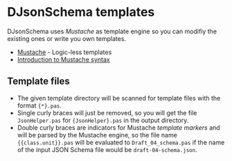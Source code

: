 # DJsonSchema templates

DJsonSchema uses *Mustache* as template engine so you can modifiy the existing ones or write you own templates.

- [Mustache](http://mustache.github.io/) - Logic-less templates
- [Introduction to Mustache syntax](http://blog.synopse.info/post/2014/04/28/Mustache-Logic-less-templates-for-Delphi-part-2)

## Template files

- The given template directory will be scanned for template files with the format `{*}.pas`.
- Single curly braces will just be removed, so you will get the file `JsonHelper.pas` for `{JsonHelper}.pas` in the output directory.
- Double curly braces are indicators for Mustache *template markers* and will be parsed by the Mustache engine, so the file name `{{class.unit}}.pas` will be evaluated to `Draft_04_schema.pas` if the name of the input JSON Schema file would be `draft-04-schema.json`.
